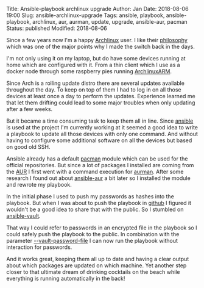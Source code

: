 Title:       Ansible-playbook archlinux upgrade
Author:      Jan
Date:        2018-08-06 19:00
Slug:        ansible-archlinux-upgrade
Tags:        ansible, playbook, ansible-playbook, archlinux, aur, aurman, update, upgrade, ansible-aur, pacman
Status:      published
Modified:    2018-08-06

Since a few years now I'm a happy [Archlinux](https://www.archlinux.org/) user. I like their [philosophy](https://wiki.archlinux.org/index.php/Arch_Linux) which was one of the major points why I made the switch back in the days.

I'm not only using it on my laptop, but do have some devices running at home which are configured with it. From a thin client which I use as a docker node through some raspberry pies running [ArchlinuxARM](https://archlinuxarm.org/).

Since Arch is a rolling update distro there are several updates available throughout the day. To keep on top of them I had to log in on all those devices at least once a day to perform the updates. Experience learned me that let them drifting could lead to some major troubles when only updating after a few weeks.

But it became a time consuming task to keep them all in line. Since [ansible](https://www.ansible.com/) is used at the project I'm currently working at it seemed a good idea to write a playbook to update all those devices with only one command. And without having to configure some additional software on all the devices but based on good old SSH.

Ansible already has a default [pacman](https://docs.ansible.com/ansible/latest/modules/pacman_module.html) module which can be used for the official repositories. But since a lot of packages I installed are coming from the [AUR](https://aur.archlinux.org) I first went with a command execution for [aurman](https://github.com/polygamma/aurman). After some research I found out about [ansible-aur](https://github.com/kewlfft/ansible-aur) a bit later so I installed the module and rewrote my playbook.

In the initial phase I used to push my passwords as hashes into the playbook. But when I was about to push the playbook in [github](https://github.com/visibilityspots/ansible-playbook-archlinux-update) I figured it wouldn't be a good idea to share that with the public. So I stumbled on [ansible-vault](https://docs.ansible.com/ansible/latest/user_guide/playbooks_vault.html).

That way I could refer to passwords in an encrypted file in the playbook so I could safely push the playbook to the public. In combination with the parameter [--vault-password-file](https://docs.ansible.com/ansible/latest/cli/ansible-playbook.html#cmdoption-ansible-playbook-vault-password-file) I can now run the playbook without interaction for passwords.

And it works great, keeping them all up to date and having a clear output about which packages are updated on which machine. Yet another step closer to that ultimate dream of drinking cocktails on the beach while everything is running automatically in the back!




